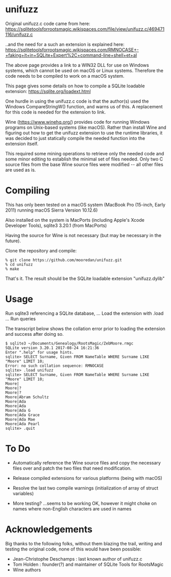 # unifuzz



Original unifuzz.c code came from here:
https://sqlitetoolsforrootsmagic.wikispaces.com/file/view/unifuzz.c/469471116/unifuzz.c

..and the need for a such an extension is explained here: 
https://sqlitetoolsforrootsmagic.wikispaces.com/RMNOCASE+-+faking+it+in+SQLite+Expert%2C+command-line+shell+et+al


The above page provides a link to a WIN32 DLL for use on Windows systems, which cannot be used on macOS or Linux systems.
Therefore the code needs to be compiled to work on a macOS system.

This page gives some details on how to compile a SQLite loadable extension:
https://sqlite.org/loadext.html


One hurdle in using the unifuzz.c code is that the author(s) used the Windows CompareStringW()
function, and warns us of this.  A replacement for this code is needed for the extension to
link. 

Wine (https://www.winehq.org/) provides code for running Windows programs on Unix-based systems (like macOS).
Rather than install Wine and figuring out how to get the unifuzz extension to use the runtime libraries, it
was decided to just statically compile the needed function into the extension itself.

This required some mining operations to retrieve only the needed code and some minor editing to establish
the minimal set of files needed.  Only two C source files from the base Wine source files were modified --
all other files are used as is.

Compiling
================================
This has only been tested on a macOS system (MacBook Pro (15-inch, Early 2011) running macOS Sierra Version 10.12.6)

Also installed on the system is MacPorts (including Apple's Xcode Developer Tools), sqlite3 3.20.1 (from MacPorts)

Having the source for Wine is not necessary (but may be necessary in the future).

Clone the repository and compile:

```
% git clone https://github.com/mooredan/unifuzz.git
% cd unifuzz
% make
```

That's it. The result should be the SQLite loadable extension "unifuzz.dylib"

Usage
================================
Run sqlite3 referencing a SQLite database,
... Load the extension with .load
... Run queries

The transcript below shows the collation error prior to 
loading the extension and success after doing so.

```
$ sqlite3 ~/Documents/Genealogy/RootsMagic/ZebMoore.rmgc
SQLite version 3.20.1 2017-08-24 16:21:36
Enter ".help" for usage hints.
sqlite> SELECT Surname, Given FROM NameTable WHERE Surname LIKE "Moore" LIMIT 10;
Error: no such collation sequence: RMNOCASE
sqlite> .load unifuzz
sqlite> SELECT Surname, Given FROM NameTable WHERE Surname LIKE "Moore" LIMIT 10;
Moore|
Moore|?
Moore|?
Moore|Abram Schultz
Moore|Ada
Moore|Ada
Moore|Ada G
Moore|Ada Grace
Moore|Ada Mae
Moore|Ada Pearl
sqlite> .quit
```


To Do
==============================================================
* Automatically reference the Wine source files and copy the
  necessary files over and patch the two files that need 
  modification.

* Release compiled extensions for various platforms (being with macOS)

* Resolve the last two compile warnings (initialization of array of struct
  variables)

* More testing? ...seems to be working OK, however it might choke on names
  where non-English characters are used in names


Acknowledgements
=================================
Big thanks to the following folks, without them blazing the trail,
writing and testing the original code, none of this would have been
possible:

* Jean-Christophe Deschamps : last known author of unifuzz.c
* Tom Holden : founder(?) and maintainer of SQLite Tools for RootsMagic
* Wine authors

